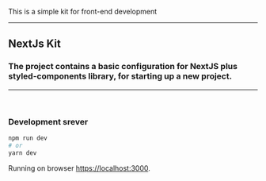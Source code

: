 This is a simple kit for front-end development

---

## NextJs Kit

### The project contains a basic configuration for NextJS plus styled-components library, for starting up a new project.

---

<br>

### Development srever

```bash
npm run dev
# or
yarn dev
```

Running on browser [https://localhost:3000](https://localhost:3000).
